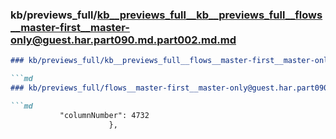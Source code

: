 ### kb/previews_full/kb__previews_full__kb__previews_full__flows__master-first__master-only@guest.har.part090.md.part002.md.md

```md
### kb/previews_full/kb__previews_full__flows__master-first__master-only@guest.har.part090.md.part002.md

```md
### kb/previews_full/flows__master-first__master-only@guest.har.part090.md (part 002)

```md
           "columnNumber": 4732
                      },
        
```

```

```

```
